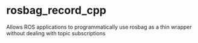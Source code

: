 rosbag_record_cpp
=================

Allows ROS applications to programmatically use rosbag as a thin wrapper without dealing with topic subscriptions
